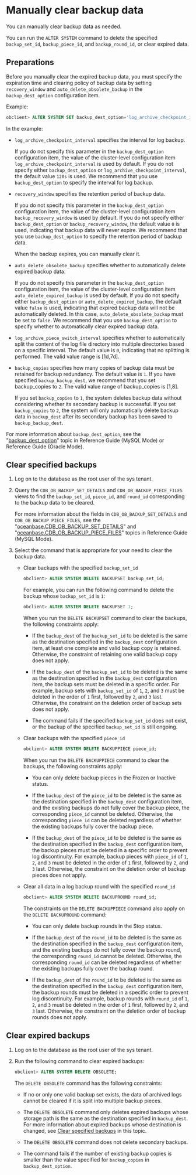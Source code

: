 Manually clear backup data 
===============================================

You can manually clear backup data as needed. 

You can run the `ALTER SYSTEM` command to delete the specified `backup_set_id`, `backup_piece_id`, and `backup_round_id`, or clear expired data. 

Preparations 
---------------------------------

Before you manually clear the expired backup data, you must specify the expiration time and clearing policy of backup data by setting `recovery_window` and `auto_delete_obsolete_backup` in the `backup_dest_option` configuration item. 

Example:

```sql
obclient> ALTER SYSTEM SET backup_dest_option='log_archive_checkpoint_interval=5s&recovery_window=7d&auto_delete_obsolete_backup=false&log_archive_piece_switch_interval=120s&backup_copies=2';
```



In the example:

* `log_archive_checkpoint_interval` specifies the interval for log backup. 

  If you do not specify this parameter in the `backup_dest_option` configuration item, the value of the cluster-level configuration item `log_archive_checkpoint_interval` is used by default. If you do not specify either `backup_dest_option` or `log_archive_checkpoint_interval`, the default value `120s` is used. We recommend that you use `backup_dest_option` to specify the interval for log backup.
  

* `recovery_window` specifies the retention period of backup data. 

  If you do not specify this parameter in the `backup_dest_option` configuration item, the value of the cluster-level configuration item `backup_recovery_window` is used by default. If you do not specify either `backup_dest_option` or `backup_recovery_window`, the default value `0` is used, indicating that backup data will never expire. We recommend that you use `backup_dest_option` to specify the retention period of backup data. 

  When the backup expires, you can manually clear it.
  

* `auto_delete_obsolete_backup` specifies whether to automatically delete expired backup data. 

  If you do not specify this parameter in the `backup_dest_option` configuration item, the value of the cluster-level configuration item `auto_delete_expired_backup` is used by default. If you do not specify either `backup_dest_option` or `auto_delete_expired_backup`, the default value `false` is used, indicating that expired backup data will not be automatically deleted. In this case, `auto_delete_obsolete_backup` must be set to `false`. We recommend that you use `backup_dest_option` to specify whether to automatically clear expired backup data.
  

* `log_archive_piece_switch_interval` specifies whether to automatically split the content of the log file directory into multiple directories based on a specific interval. The default value is `0`, indicating that no splitting is performed. The valid value range is \[1d,7d\].

  

* `backup_copies` specifies how many copies of backup data must be retained for backup redundancy. The default value is `1`. If you have specified `backup_backup_dest`, we recommend that you set backup_copies to `2`. The valid value range of backup_copies is \[1,8\]. 

  If you set `backup_copies` to `1`, the system deletes backup data without considering whether its secondary backup is successful. If you set `backup_copies` to `2`, the system will only automatically delete backup data in `backup_dest` after its secondary backup has been saved to `backup_backup_dest`.
  




For more information about `backup_dest_option`, see the "[backup_dest_option](../../../6.administrator-guide/8.high-data-availability/2.manage-backup-and-restoration/3.data-backup/5.clear-backup-data/2.manually-clear-backup-data.md)" topic in Reference Guide (MySQL Mode) or Reference Guide (Oracle Mode).

Clear specified backups 
--------------------------------------------

1. Log on to the database as the root user of the sys tenant.

   

2. Query the `CDB_OB_BACKUP_SET_DETAILS` and `CDB_OB_BACKUP_PIECE_FILES` views to find the `backup_set_id`, `piece_id`, and `round_id` corresponding to the backup data to be cleared. 

   For more information about the fields in `CDB_OB_BACKUP_SET_DETAILS` and `CDB_OB_BACKUP_PIECE_FILES`, see the "[oceanbase.CDB_OB_BACKUP_SET_DETAILS](../../../../../13.reference-guide/1.system-views/1.dictionary-views/44.oceanbase-cdb_ob_backup_set_details.md)" and "[oceanbase.CDB_OB_BACKUP_PIECE_FILES](../../../../../13.reference-guide/1.system-views/1.dictionary-views/45.oceanbase-cdb_ob_backup_piece_files.md)" topics in Reference Guide (MySQL Mode).
   

3. Select the command that is appropriate for your need to clear the backup data. 

   * Clear backups with the specified `backup_set_id`

     ```sql
     obclient> ALTER SYSTEM DELETE BACKUPSET backup_set_id;
     ```

     

     For example, you can run the following command to delete the backup whose `backup_set_id` is `1`: 

     ```sql
     obclient> ALTER SYSTEM DELETE BACKUPSET 1;
     ```

     

     When you run the `DELETE BACKUPSET` command to clear the backups, the following constraints apply:
     * If the `backup_dest` of the `backup_set_id` to be deleted is the same as the destination specified in the `backup_dest` configuration item, at least one complete and valid backup copy is retained. Otherwise, the constraint of retaining one valid backup copy does not apply.

       
     
     * If the `backup_dest` of the `backup_set_id` to be deleted is the same as the destination specified in the `backup_dest` configuration item, the backup sets must be deleted in a specific order. For example, backup sets with `backup_set_id` of `1`, `2`, and `3` must be deleted in the order of `1` first, followed by `2`, and `3` last. Otherwise, the constraint on the deletion order of backup sets does not apply.

       
     
     * The command fails if the specified `backup_set_id` does not exist, or the backup of the specified `backup_set_id` is still ongoing.

       
     

     
   
   * Clear backups with the specified `piece_id`

     ```sql
     obclient> ALTER SYSTEM DELETE BACKUPPIECE piece_id;
     ```

     

     When you run the `DELETE BACKUPPIECE` command to clear the backups, the following constraints apply:
     * You can only delete backup pieces in the Frozen or Inactive status.

       
     
     * If the `backup_dest` of the `piece_id` to be deleted is the same as the destination specified in the `backup_dest` configuration item, and the existing backups do not fully cover the backup piece, the corresponding `piece_id` cannot be deleted. Otherwise, the corresponding `piece_id` can be deleted regardless of whether the existing backups fully cover the backup piece.

       
     
     * If the `backup_dest` of the `piece_id` to be deleted is the same as the destination specified in the `backup_dest` configuration item, the backup pieces must be deleted in a specific order to prevent log discontinuity. For example, backup pieces with `piece_id` of `1`, `2`, and `3` must be deleted in the order of `1` first, followed by `2`, and `3` last. Otherwise, the constraint on the deletion order of backup pieces does not apply.

       
     

     
   
   * Clear all data in a log backup round with the specified `round_id`

     ```sql
     obclient> ALTER SYSTEM DELETE BACKUPROUND round_id;
     ```

     

     The constraints on the `DELETE BACKUPPIECE` command also apply on the `DELETE BACKUPROUND` command:
     * You can only delete backup rounds in the Stop status.

       
     
     * If the `backup_dest` of the `round_id` to be deleted is the same as the destination specified in the `backup_dest` configuration item, and the existing backups do not fully cover the backup round, the corresponding `round_id` cannot be deleted. Otherwise, the corresponding `round_id` can be deleted regardless of whether the existing backups fully cover the backup round.

       
     
     * If the `backup_dest` of the `round_id` to be deleted is the same as the destination specified in the `backup_dest` configuration item, the backup rounds must be deleted in a specific order to prevent log discontinuity. For example, backup rounds with `round_id` of `1`, `2`, and `3` must be deleted in the order of `1` first, followed by `2`, and `3` last. Otherwise, the constraint on the deletion order of backup rounds does not apply.

       
     

     
   

   




Clear expired backups 
------------------------------------------

1. Log on to the database as the root user of the sys tenant.

   

2. Run the following command to clear expired backups: 

   ```sql
   obclient> ALTER SYSTEM DELETE OBSOLETE;
   ```

   

   The `DELETE OBSOLETE` command has the following constraints:
   * If no or only one valid backup set exists, the data of archived logs cannot be cleared if it is split into multiple backup pieces.

     
   
   * The `DELETE OBSOLETE` command only deletes expired backups whose storage path is the same as the destination specified in `backup_dest`. For more information about expired backups whose destination is changed, see [Clear specified backups](#clear-specified-backups) in this topic.

     
   
   * The `DELETE OBSOLETE` command does not delete secondary backups.

     
   
   * The command fails if the number of existing backup copies is smaller than the value specified for `backup_copies` in `backup_dest_option`.

     
   

   



